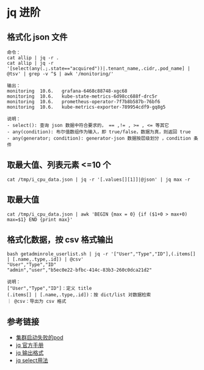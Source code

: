 # jq 进阶

## 格式化 json 文件

```
命令：
cat allip | jq -r .
cat allip | jq -r '[select(any(.;.state=="acquired"))|.tenant_name,.cidr,.pod_name] | @tsv' | grep -v ^$ | awk '/monitoring/'

输出：
monitoring	10.6.	grafana-6468c88748-xgc68
monitoring	10.6.	kube-state-metrics-6d98cc688f-drc5r
monitoring	10.6.   prometheus-operator-7f7b8b587b-76bf6
monitoring	10.6.	kube-metrics-exporter-789954cdf9-gq8g5

说明：
- select(): 查询 json 数据中符合要求的， == ,!= , >= , <= 等其它
- any(condition): 布尔值数组作为输入，即 true/false，数据为真，则返回 true
- any(generator; condition): generator-json 数据按层级划分 ，condition 条件
```

## 取最大值、列表元素 <=10 个
```
cat /tmp/i_cpu_data.json | jq -r '[.values[][1]]|@json' | jq max -r
```

## 取最大值
```
cat /tmp/i_cpu_data.json | awk 'BEGIN {max = 0} {if ($1+0 > max+0) max=$1} END {print max}'
```

## 格式化数据，按 csv 格式输出
```
bash getadminrole_userlist.sh | jq -r '["User","Type","ID"],(.items[] | [.name,.type,.id]) | @csv'
"User","Type","ID"
"admin","user","b5ec0e22-bfbc-414c-83b3-260c0dca21d2"

说明：
["User","Type","ID"]：定义 title
(.items[] | [.name,.type,.id])：按 dict/list 对数据检索
｜ @csv：导出为 csv 格式
```


## 参考链接

- [集群启动失败的pod](https://stackoverflow.com/questions/57222210/how-can-i-view-pods-with-kubectl-and-filter-based-on-having-a-status-of-imagepul?answertab=active#tab-top)
- [jq 官方手册](https://stedolan.github.io/jq/manual/#Invokingjq)
- [jq 输出格式](https://gist.github.com/sloanlance/6b648e51c3c2a69ae200c93c6a310cb6)
- [jq select用法](https://stackoverflow.com/questions/46530167/jq-select-filter-with-multiple-arguments)
